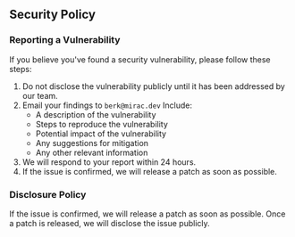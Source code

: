 ## Security Policy

### Reporting a Vulnerability

If you believe you've found a security vulnerability, please follow these steps:

1. Do not disclose the vulnerability publicly until it has been addressed by our team.
2. Email your findings to `berk@mirac.dev` Include:
    - A description of the vulnerability
    - Steps to reproduce the vulnerability
    - Potential impact of the vulnerability
    - Any suggestions for mitigation
    - Any other relevant information
3. We will respond to your report within 24 hours.
4. If the issue is confirmed, we will release a patch as soon as possible.

### Disclosure Policy

If the issue is confirmed, we will release a patch as soon as possible. Once a patch is released, we will disclose the issue publicly.
